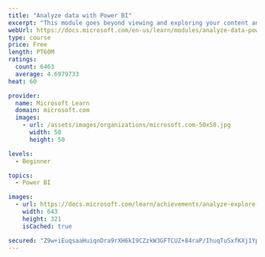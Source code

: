 ```yaml
---
title: "Analyze data with Power BI"
excerpt: "This module goes beyond viewing and exploring your content and explains how to interact with it by working with reports and dashboards to uncover and share new business insights."
webUrl: https://docs.microsoft.com/en-us/learn/modules/analyze-data-power-bi/
type: course
price: Free
length: PT60M
ratings:
  count: 6463
  average: 4.6979733
heat: 60

provider:
  name: Microsoft Learn
  domain: microsoft.com
  images:
    - url: /assets/images/organizations/microsoft.com-50x50.jpg
      width: 50
      height: 50

levels:
  - Beginner

topics:
  - Power BI

images:
  - url: https://docs.microsoft.com/learn/achievements/analyze-explore-data-power-bi-social.png
    width: 643
    height: 321
    isCached: true

secured: "Z9w+iEuqsaaHuiqnDra9rXH6kI9CZzkW3GFTCUZ+84raP/IhuqTuSxfKXj1YpWiW0qVf0WA1uX2GoVdTCZjGiwz+w1lgDonooJ4o2pY9ClSTq7sqsbR068wirRcYxja2vIT5PGKG0vKj7Iky09GUMBR1rg6yk5bBQQKqgovWbv3P71bqb/zS/9NloKdmMMcMnQPYadPnhzwGP9RhrvN/d2nehHqsDCg1t6lvNnFZwyf1vprx+nq7WVdz2ZtIfw0kTJxZOdiwpaqoxE3O/Vzj+GZ0PTM3boh795VWNUwVaLh2gPhGxOAiUvPaOBn/5GZJ18NT1d0KFIWl9T5pCsQYvKFoJZlds3aDT2u3voZu7OdBbOf9xFeganINN4Kikm3G1LWId2SaRsFLlnx9mvfMnZu/tMck2D72zNPzmUr+PF4=;3P1L2q0wWjK5JbbEEaQi5Q=="
---
```


